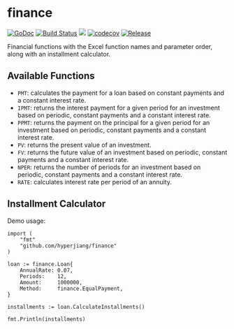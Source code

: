 # finance

[![GoDoc](https://godoc.org/github.com/hyperjiang/finance?status.svg)](https://pkg.go.dev/github.com/hyperjiang/finance?tab=doc)
[![Build Status](https://travis-ci.org/hyperjiang/finance.svg?branch=master)](https://travis-ci.org/hyperjiang/finance)
[![](https://goreportcard.com/badge/github.com/hyperjiang/finance)](https://goreportcard.com/report/github.com/hyperjiang/finance)
[![codecov](https://codecov.io/gh/hyperjiang/finance/branch/master/graph/badge.svg)](https://codecov.io/gh/hyperjiang/finance)
[![Release](https://img.shields.io/github/release/hyperjiang/finance.svg)](https://github.com/hyperjiang/finance/releases)

Financial functions with the Excel function names and parameter order, along with an installment calculator.

## Available Functions

- `PMT`: calculates the payment for a loan based on constant payments and a constant interest rate.
- `IPMT`: returns the interest payment for a given period for an investment based on periodic, constant payments and a constant interest rate.
- `PPMT`: returns the payment on the principal for a given period for an investment based on periodic, constant payments and a constant interest rate.
- `PV`: returns the present value of an investment.
- `FV`: returns the future value of an investment based on periodic, constant payments and a constant interest rate.
- `NPER`: returns the number of periods for an investment based on periodic, constant payments and a constant interest rate.
- `RATE`: calculates interest rate per period of an annuity.

## Installment Calculator

Demo usage:

```
import (
    "fmt"
    "github.com/hyperjiang/finance"
)

loan := finance.Loan{
    AnnualRate: 0.07,
    Periods:    12,
    Amount:     1000000,
    Method:     finance.EqualPayment,
}

installments := loan.CalculateInstallments()

fmt.Println(installments)
```
